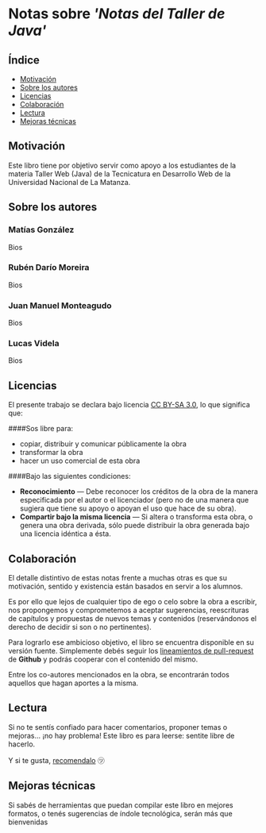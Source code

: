 # Notas sobre *'Notas del Taller de Java'*

## Índice

* [Motivación](#motivacion)
* [Sobre los autores](#about)
* [Licencias](#licencias)
* [Colaboración](#colaboracion)
* [Lectura](#lectura)
* [Mejoras técnicas](#mejoras)

## <a name="motivacion"/>Motivación
Este libro tiene por objetivo servir como apoyo a los estudiantes de la materia Taller Web (Java) de la Tecnicatura en Desarrollo Web de la Universidad Nacional de La Matanza.

## <a name="about"/>Sobre los autores

### Matías González
Bios

### Rubén Darío Moreira
Bios

### Juan Manuel Monteagudo
Bios

### Lucas Videla
Bios

## <a name="licencias"/>Licencias
El presente trabajo se declara bajo licencia [CC BY-SA 3.0](http://creativecommons.org/licenses/by-sa/3.0/es/), lo que significa que:

####Sos libre para:

* copiar, distribuir y comunicar públicamente la obra
* transformar la obra
* hacer un uso comercial de esta obra

####Bajo las siguientes condiciones:

* **Reconocimiento** — Debe reconocer los créditos de la obra de la manera especificada por el autor o el licenciador (pero no de una manera que sugiera que tiene su apoyo o apoyan el uso que hace de su obra).
* **Compartir bajo la misma licencia** — Si altera o transforma esta obra, o genera una obra derivada, sólo puede distribuir la obra generada bajo una licencia idéntica a ésta.

## <a name="colaboracion"/>Colaboración
El detalle distintivo de estas notas frente a muchas otras es que su motivación, sentido y existencia están basados en servir a los alumnos.

Es por ello que lejos de cualquier tipo de ego o celo sobre la obra a escribir, nos propongemos y comprometemos a aceptar sugerencias, reescrituras de capítulos y propuestas de nuevos temas y contenidos (reservándonos el derecho de decidir si son o no pertinentes).

Para lograrlo ese ambicioso objetivo, el libro se encuentra disponible  en su versión fuente. Simplemente debés seguir los [lineamientos de pull-request](https://help.github.com/articles/using-pull-requests) de **Github** y podrás cooperar con el contenido del mismo.

Entre los co-autores mencionados en la obra, se encontrarán todos aquellos que hagan aportes a la misma.

## <a name="lectura"/>Lectura
Si no te sentís confiado para hacer comentarios, proponer temas o mejoras... ¡no hay problema! Este libro es para leerse: sentite libre de hacerlo.

Y si te gusta, [recomendalo](https://twitter.com/intent/tweet?text=%22Conjuros+modernos%22%2C+un+libro+de+programaci%C3%B3n+abierto+y+colaborativo+para+estudiantes+%2Fcc+%40luke_ar) ㋡

## <a name="mejoras"/>Mejoras técnicas
Si sabés de herramientas que puedan compilar este libro en mejores formatos, o tenés sugerencias de índole tecnológica, serán más que bienvenidas
